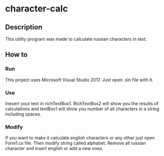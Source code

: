 # character-calc
## Description
This utility program was made to calculate russian characters in text.
## How to
### Run
This project uses Microsoft Visual Studio 2017. Just open .sln file with it.
### Use
Inesert your text in richTextBox1. RichTextBox2 will show you the results of calculations and textBox1 will show you number of all characters in a string including spaces.
### Modify
If you want to make it calculate english characters or any other just open Form1.cs file. Then modify string called alphabet. Remove all russian character and insert english or add a new ones.
